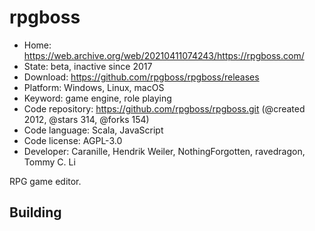 # rpgboss

- Home: https://web.archive.org/web/20210411074243/https://rpgboss.com/
- State: beta, inactive since 2017
- Download: https://github.com/rpgboss/rpgboss/releases
- Platform: Windows, Linux, macOS
- Keyword: game engine, role playing
- Code repository: https://github.com/rpgboss/rpgboss.git (@created 2012, @stars 314, @forks 154)
- Code language: Scala, JavaScript
- Code license: AGPL-3.0
- Developer: Caranille, Hendrik Weiler, NothingForgotten, ravedragon, Tommy C. Li

RPG game editor.

## Building
